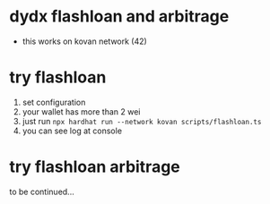 # dydx flashloan and arbitrage

- this works on kovan network (42)

# try flashloan

1. set configuration
1. your wallet has more than 2 wei
1. just run `npx hardhat run --network kovan scripts/flashloan.ts`
1. you can see log at console

# try flashloan arbitrage

to be continued...
